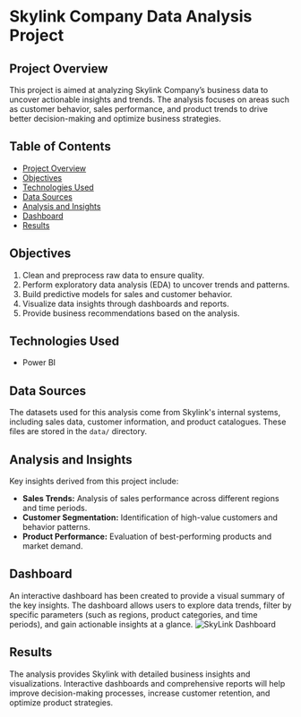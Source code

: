 # Skylink Company Data Analysis Project

## Project Overview

This project is aimed at analyzing Skylink Company’s business data to uncover actionable insights and trends. The analysis focuses on areas such as customer behavior, sales performance, and product trends to drive better decision-making and optimize business strategies.

## Table of Contents
- [Project Overview](#project-overview)
- [Objectives](#objectives)
- [Technologies Used](#technologies-used)
- [Data Sources](#data-sources)
- [Analysis and Insights](#analysis-and-insights)
- [Dashboard](#dashboard)
- [Results](#results)


## Objectives
1. Clean and preprocess raw data to ensure quality.
2. Perform exploratory data analysis (EDA) to uncover trends and patterns.
3. Build predictive models for sales and customer behavior.
4. Visualize data insights through dashboards and reports.
5. Provide business recommendations based on the analysis.

## Technologies Used
-  Power BI

## Data Sources
The datasets used for this analysis come from Skylink's internal systems, including sales data, customer information, and product catalogues. These files are stored in the `data/` directory.

## Analysis and Insights
Key insights derived from this project include:
- **Sales Trends:** Analysis of sales performance across different regions and time periods.
- **Customer Segmentation:** Identification of high-value customers and behavior patterns.
- **Product Performance:** Evaluation of best-performing products and market demand.

## Dashboard

An interactive dashboard has been created to provide a visual summary of the key insights. The dashboard allows users to explore data trends, filter by specific parameters (such as regions, product categories, and time periods), and gain actionable insights at a glance. 
![SkyLink Dashboard](https://github.com/user-attachments/assets/ef44563f-f704-4d30-be30-7389dbf88ef8)

## Results
The analysis provides Skylink with detailed business insights and visualizations. Interactive dashboards and comprehensive reports will help improve decision-making processes, increase customer retention, and optimize product strategies.
